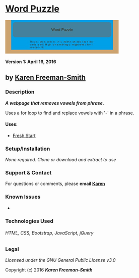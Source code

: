 # [Word Puzzle](http://karenfreemansmith.github.io/wordpuzzle)
![project screenshot](/img/screenshot.jpg)

__Version 1: April 16, 2016__
## by [Karen Freeman-Smith](http://karenfreemansmith.github.io)

### Description
__*A webpage that removes vowels from phrase.*__

Uses a for loop to find and replace vowels with '-' in a phrase.

#### Uses:
* [Fresh Start](http://karenfreemansmith.github.io/freshstart)

### Setup/Installation
*None required. Clone or download and extract to use*

### Support & Contact
For questions or comments, please __email [Karen](karenfreemansmith@gmail.com)__

### Known Issues
*

### Technologies Used
###### HTML, CSS, Bootstrap, JavaScript, jQuery

### Legal
*Licensed under the GNU General Public License v3.0*

Copyright (c) 2016 **_Karen Freeman-Smith_**
